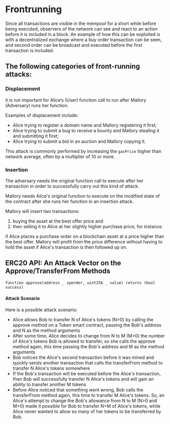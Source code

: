 # Frontrunning

Since all transactions are visible in the mempool for a short while before being executed, observers of the network can see and react to an action before it is included in a block. An example of how this can be exploited is with a decentralized exchange where a buy order transaction can be seen, and second order can be broadcast and executed before the first transaction is included.

## The following categories of front-running attacks:

### Displacement

it is not important for Alice’s (User) function call to run after Mallory (Adversary) runs her function. 

Examples of displacement include:

* Alice trying to register a domain name and Mallory registering it first;
* Alice trying to submit a bug to receive a bounty and Mallory stealing it and submitting it first;
* Alice trying to submit a bid in an auction and Mallory copying it.

This attack is commonly performed by increasing the `gasPrice` higher than network average, often by a multiplier of 10 or more.

### Insertion

The adversary needs the original function call to execute after her transaction in order to successfully carry out this kind of attack.

Mallory needs Alice's original function to execute on the modified state of the contract after she runs her function in an insertion attack.

Mallory will insert two transactions: 

1. buying the asset at the best offer price and 
2. then selling it to Alice at her slightly higher purchase price, for instance. 

if Alice places a purchase order on a blockchain asset at a price higher than the best offer. Mallory will profit from the price difference without having to hold the asset if Alice's transaction is then followed up on.



## ERC20 API: An Attack Vector on the Approve/TransferFrom Methods


    function approve(address _ spender, uint256 _ value) returns (bool success)

#### Attack Scenario

Here is a possible attack scenario:

* Alice allows Bob to transfer N of Alice's tokens (N>0)  by calling the approve method on a Token smart contract, passing the Bob's address and N as the method arguments
* After some time, Alice decides to change from N to M (M>0) the number of Alice's tokens Bob is allowed to transfer, so she calls the approve method again, this time passing the Bob's address and M as the method arguments
* Bob notices the Alice's second transaction before it was mined and quickly sends another transaction that calls the transferFrom method to transfer N Alice's tokens somewhere
* If the Bob's transaction will be executed before the Alice's transaction, then Bob will successfully transfer N Alice's tokens and will gain an ability to transfer another M tokens
* Before Alice noticed that something went wrong, Bob calls the transferFrom method again, this time to transfer M Alice's tokens.
So, an Alice's attempt to change the Bob's allowance from N to M (N>0 and M>0) made it possible for Bob to transfer N+M of Alice's tokens, while Alice never wanted to allow so many of her tokens to be transferred by Bob.

